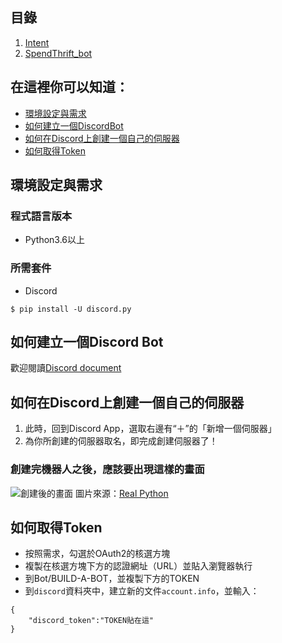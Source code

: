
## 目錄

1. [Intent](https://github.com/Intern-CD/SpendThrift_bot/tree/main/SpendThrift_bot/intent)
2. [SpendThrift_bot](https://github.com/Intern-CD/SpendThrift_bot/blob/main/SpendThrift_bot/SpendThrift_bot.py)

## 在這裡你可以知道：

- [環境設定與需求](##環境設定與需求)
- [如何建立一個DiscordBot](##如何建立一個DiscordBot)
- [如何在Discord上創建一個自己的伺服器](##如何在Discord上創建一個自己的伺服器)
- [如何取得Token](#如何取得Token)

## 環境設定與需求

### 程式語言版本
- Python3.6以上 
### 所需套件
- Discord
```shell=
$ pip install -U discord.py
```

## 如何建立一個Discord Bot
歡迎閱讀[Discord document](https://discordpy.readthedocs.io/en/stable/index.html)

## 如何在Discord上創建一個自己的伺服器
1. 此時，回到Discord App，選取右邊有“＋”的「新增一個伺服器」
2. 為你所創建的伺服器取名，即完成創建伺服器了！

### 創建完機器人之後，應該要出現這樣的畫面
![創建後的畫面](https://i.imgur.com/Dxx0qiD.png)
圖片來源：[Real Python](https://realpython.com/how-to-make-a-discord-bot-python)

## 如何取得Token
- 按照需求，勾選於OAuth2的核選方塊
- 複製在核選方塊下方的認證網址（URL）並貼入瀏覽器執行
- 到Bot/BUILD-A-BOT，並複製下方的TOKEN
- 到`discord`資料夾中，建立新的文件`account.info`，並輸入：
```
{	
    "discord_token":"TOKEN貼在這"
}
```
